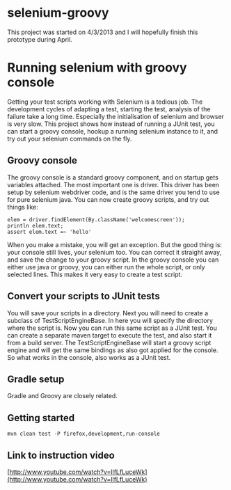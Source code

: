 selenium-groovy
===============
This project was started on 4/3/2013 and I will hopefully finish this prototype during April.

# Running selenium with groovy console
Getting your test scripts working with Selenium is a tedious job. The development cycles of adapting a test, starting the test, analysis of the failure take a long time. Especially the initialisation of selenium and browser is very slow.
This project shows how instead of running a JUnit test, you can start a groovy console, hookup a running selenium instance to it, and try out your selenium commands on the fly.

## Groovy console
The groovy console is a standard groovy component, and on startup gets variables attached. The most important one is driver. This driver has been setup by selenium webdriver code, and is the same driver you tend to use for pure selenium java. You can now create groovy scripts, and try out things like:

    elem = driver.findElement(By.className('welcomescreen'));
    println elem.text;
    assert elem.text =~ 'hello'

When you make a mistake, you will get an exception. But the good thing is: your console still lives, your selenium too. You can correct it straight away, and save the change to your groovy script. In the groovy console you can either use java or groovy, you can either run the whole script, or only selected lines. This makes it very easy to create a test script.

## Convert your scripts to JUnit tests
You will save your scripts in a directory. Next you will need to create a subclass of TestScriptEngineBase. In here you will specify the directory where the script is. Now you can run this same script as a JUnit test. You can create a separate maven target to execute the test, and also start it from a build server. The TestScriptEngineBase will start a groovy script engine and will get the same bindings as also got applied for the console. So what works in the console, also works as a JUnit test.

## Gradle setup
Gradle and Groovy are closely related. 


## Getting started

    mvn clean test -P firefox,development,run-console

## Link to instruction video
[http://www.youtube.com/watch?v=IlfLfLuceWk](http://www.youtube.com/watch?v=IlfLfLuceWk)

